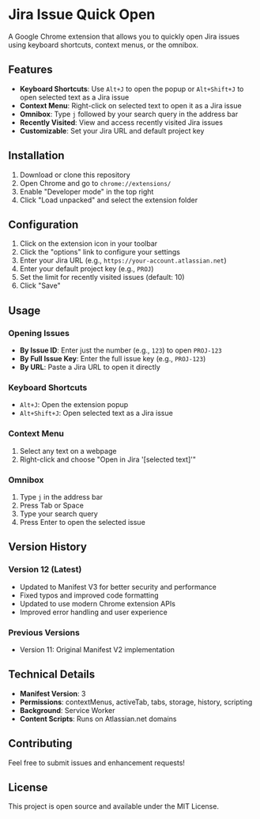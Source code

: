 # Jira Issue Quick Open

A Google Chrome extension that allows you to quickly open Jira issues using keyboard shortcuts, context menus, or the omnibox.

## Features

- **Keyboard Shortcuts**: Use `Alt+J` to open the popup or `Alt+Shift+J` to open selected text as a Jira issue
- **Context Menu**: Right-click on selected text to open it as a Jira issue
- **Omnibox**: Type `j` followed by your search query in the address bar
- **Recently Visited**: View and access recently visited Jira issues
- **Customizable**: Set your Jira URL and default project key

## Installation

1. Download or clone this repository
2. Open Chrome and go to `chrome://extensions/`
3. Enable "Developer mode" in the top right
4. Click "Load unpacked" and select the extension folder

## Configuration

1. Click on the extension icon in your toolbar
2. Click the "options" link to configure your settings
3. Enter your Jira URL (e.g., `https://your-account.atlassian.net`)
4. Enter your default project key (e.g., `PROJ`)
5. Set the limit for recently visited issues (default: 10)
6. Click "Save"

## Usage

### Opening Issues

- **By Issue ID**: Enter just the number (e.g., `123`) to open `PROJ-123`
- **By Full Issue Key**: Enter the full issue key (e.g., `PROJ-123`)
- **By URL**: Paste a Jira URL to open it directly

### Keyboard Shortcuts

- `Alt+J`: Open the extension popup
- `Alt+Shift+J`: Open selected text as a Jira issue

### Context Menu

1. Select any text on a webpage
2. Right-click and choose "Open in Jira '[selected text]'"

### Omnibox

1. Type `j` in the address bar
2. Press Tab or Space
3. Type your search query
4. Press Enter to open the selected issue

## Version History

### Version 12 (Latest)
- Updated to Manifest V3 for better security and performance
- Fixed typos and improved code formatting
- Updated to use modern Chrome extension APIs
- Improved error handling and user experience

### Previous Versions
- Version 11: Original Manifest V2 implementation

## Technical Details

- **Manifest Version**: 3
- **Permissions**: contextMenus, activeTab, tabs, storage, history, scripting
- **Background**: Service Worker
- **Content Scripts**: Runs on Atlassian.net domains

## Contributing

Feel free to submit issues and enhancement requests!

## License

This project is open source and available under the MIT License. 
